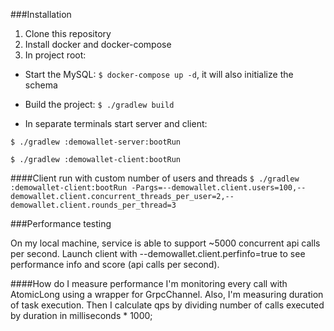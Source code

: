 ###Installation

1. Clone this repository
2. Install docker and docker-compose
3. In project root: 

- Start the MySQL: `$ docker-compose up -d`, it will also initialize the schema
- Build the project: `$ ./gradlew build`

- In separate terminals start server and client: 

 `$ ./gradlew :demowallet-server:bootRun`

 `$ ./gradlew :demowallet-client:bootRun`

####Client run with custom number of users and threads 
 `$ ./gradlew :demowallet-client:bootRun -Pargs=--demowallet.client.users=100,--demowallet.client.concurrent_threads_per_user=2,--demowallet.client.rounds_per_thread=3`
 
###Performance testing

On my local machine, service is able to support ~5000 concurrent api calls per second.
Launch client with --demowallet.client.perfinfo=true to see performance info and score (api calls per second).

####How do I measure performance
I'm monitoring every call with AtomicLong using a wrapper for GrpcChannel.
Also, I'm measuring duration of task execution. Then I calculate qps by dividing number of calls executed by duration in milliseconds * 1000;